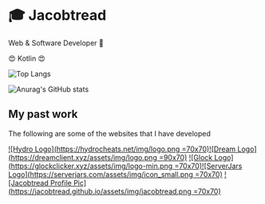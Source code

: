
# 🎓 Jacobtread
Web & Software Developer  🤖

😍 Kotlin 😍

![Top Langs](https://github-readme-stats.vercel.app/api/top-langs/?username=jacobtread&layout=compact)

![Anurag's GitHub stats](https://github-readme-stats.vercel.app/api?username=jacobtread&show_icons=true)
## My past work
The following are some of the websites that I have developed

[![Hydro Logo](https://hydrocheats.net/img/logo.png =70x70)](https://hydrocheats.net)[![Dream Logo](https://dreamclient.xyz/assets/img/logo.png =90x70)](https://dreamclient.xyz) [![Glock Logo](https://glockclicker.xyz/assets/img/logo-min.png =70x70)](https://glockclicker.xyz/)[![ServerJars Logo](https://serverjars.com/assets/img/icon_small.png =70x70)](https://serverjars.com/) [![Jacobtread Profile Pic](https://jacobtread.github.io/assets/img/jacobtread.png =70x70)](https://jacobtread.github.io)


